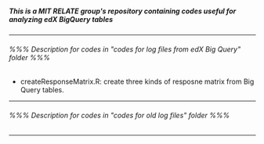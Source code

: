 ##### This is a MIT RELATE group's repository containing codes useful for analyzing edX BigQuery tables
----------------

###### %%% Description for codes in "codes for log files from edX Big Query" folder %%%

- createResponseMatrix.R: create three kinds of resposne matrix from Big Query tables. 





----------------

###### %%% Description for codes in "codes for old log files" folder %%%






----------------
